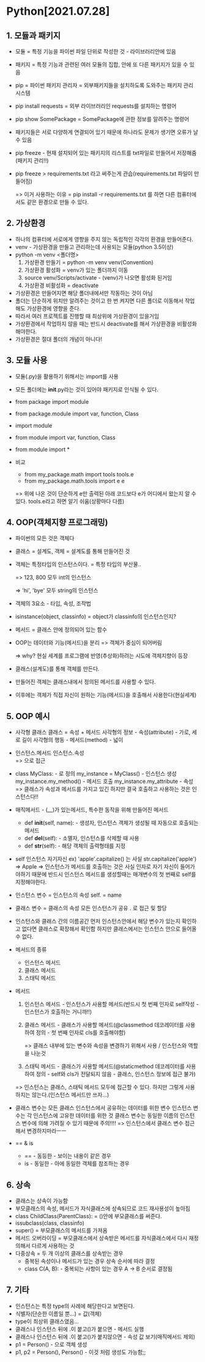 # Python[2021.07.28]

## 1. 모듈과 패키지

- 모듈 = 특정 기능을 파이썬 파일 단위로 작성한 것 - 라이브러리안에 있음

- 패키지 = 특정 기능과 관련된 여러 모듈의 집합, 안에 또 다른 패키지가 있을 수 있음

- pip = 파이썬 패키지 관리자 = 외부패키지들을 설치하도록 도와주는 패키지 관리 시스템

- pip install requests = 외부 라이브러리인 requests를 설치하는 명령어

- pip show SomePackage = SomePackage에 관한 정보를 알려주는 명령어

- 패키지들은 서로 다양하게 연결되어 있기 때문에 하나라도 문제가 생기면 오류가 날 수 있음

- pip freeze - 현재 설치되어 있는 패키지의 리스트를 txt파일로 만들어서 저장해줌(패키지 관리!!)

- pip freeze > requirements.txt 라고 써주는게 관습(requirements.txt 파일이 만들어짐)

  => 이거 사용하는 이유 = pip install -r requirements.txt 를 하면 다른 컴퓨터에서도 같은 환경으로 만들 수 있다.

## 2. 가상환경

- 하나의 컴퓨터에 서로에게 영향을 주지 않는 독립적인 각각의 환경을 만들어준다.
- venv - 가상환경을 만들고 관리하는데 사용되는 모듈(python 3.5이상)
- python -m venv <폴더명> 
  1. 가상환경 만들기 = python -m venv venv(Convention)
  2. 가상환경 활성화 = venv가 있는 폴더까지 이동
  3. source venv/Scripts/activate - (venv)가 나오면 활성화 된거임
  4. 가상환경 비활성화 = deactivate 
- 가상환경은 만들어지면 해당 폴더내에서만 작동하는 것이 아님
- 폴더는 단순하게 위치만 알려주는 것이고 한 번 켜지면 다른 폴더로 이동해서 작업해도 가상환경에 영향을 준다.
- 따라서 여러 프로젝트를 진행할 때 최상위에 가상환경이 있을거임
- 가상환경에서 작업하지 않을 때는 반드시 deactivate를 해서 가상환경을 비활성화 해야한다.
- 가상환경은 절대 폴더의 개념이 아니다!

## 3. 모듈 사용

- 모듈(.py)을 활용하기 위해서는 import를 사용 

- 모든 폴더에는 __init__.py라는 것이 있어야 패키지로 인식될 수 있다.

- from package import module

- from package.module import var, function, Class

- import module

- from module import var, function, Class

- from module import *

- 비교

  - from my_package.math import tools
    tools.e
  - from my_package.math.tools import e
    e

  => 위에 나온 것이 단순하게 e만 출력된 아래 코드보다 e가 어디에서 왔는지 알 수 있다.
  tools.e라고 하면 알기 쉬움(상황마다 다름)

## 4. OOP(객체지향 프로그래밍)

- 파이썬의 모든 것은 객체다

- 클래스 = 설계도, 객체 = 설계도를 통해 만들어진 것

- 객체는 특정타입의 인스턴스이다. = 특정 타입의 부산물..

  => 123, 800 모두 int의 인스턴스

  => 'hi', 'bye' 모두 string의 인스턴스

- 객체의 3요소 - 타입, 속성, 조작법

- isinstance(object, classinfo) = object가 classinfo의 인스턴스인지?

- 메서드 = 클래스 안에 정의되어 있는 함수

- OOP는 데이터와 기능(메서드)을 분리 => 객체가 중심이 되어버림

  => why? 현실 세계를 프로그램에 반영(추상화)하려는 시도에 객체지향이 등장

- 클래스(설계도)를 통해 객체를 만든다.

- 만들어진 객체는 클래스내에서 정의된 메서드를 사용할 수 있다.

- 이후에는 객체가 직접 자신이 원하는 기능(메서드)을 호출해서 사용한다(현실세계)

## 5. OOP 예시

- 사각형 클래스
  클래스 = 속성 + 메서드
  사각형의 정보 - 속성(attribute) - 가로, 세로 길이
  사각형의 행동 - 메서드(method) - 넓이

- 인스턴스.메서드
  인스턴스.속성   
  => 으로 접근

- class MyClass: - 로 정의
  my_instance = MyClass() - 인스턴스 생성
  my_instance.my_method() - 메서드 호출
  my_instance.my_attribute - 속성
  => 클래스가 속성과 메서드를 가지고 있긴 하지만 결국 호출하고 사용하는 것은 인스턴스다!!

- 매직메서드 - (__)가 있는메서드, 특수한 동작을 위해 만들어진 메서드

  - def __init__(self, name): - 생성자, 인스턴스 객체가 생성될 때 자동으로 호출되는 메서드
  - def __del__(self): - 소멸자, 인스턴스를 삭제할 때 사용
  - def __str__(self): - 해당 객체의 출력형태를 지정

- self
  인스턴스 자기자신
  ex) 'apple'.capitalize()
  는 사실 str.capitalize('apple') => Apple
  => 인스턴스가 메서드를 호출하는 것은 사실 인자로 자기 자신이 들어가야하기 때문에
  반드시 인스턴스 메서드를 생성할때는 매개변수의 첫 번째로 self를 지정해야한다.

- 인스턴스 변수
  = 인스턴스의 속성
  self.<name> = name

- 클래스 변수
  = 클래스의 속성
  모든 인스턴스가 공유
  <classname>.<name> 로 접근 및 할당

- 인스턴스와 클래스 간의 이름공간
  먼저 인스턴스안에서 해당 변수가 있는지 확인하고 없다면 클래스로 확장해서 확인함
  하지만 클래스에서는 인스턴스 안으로 들어올 수 없다.

- 메서드의 종류

  - 인스턴스 메서드
  2. 클래스 메서드
  3. 스태틱 메서드

- 메서드

  1. 인스턴스 메서드  - 인스턴스가 사용할 메서드(반드시 첫 번째 인자로 self작성 - 인스턴스가 호출하는 거니까!!)

  2. 클래스 메서드 - 클래스가 사용할 메서드(@classmethod 데코레이터를 사용하여 정의 - 첫 번째 인자로 cls를 호출해야함)

     => 클래스 내부에 있는 변수와 속성을 변경하기 위해서 사용 / 인스턴스와 역할을 나눈것

  3. 스태틱 메서드 - 클래스가 사용할 메서드(@staticmethod 데코레이터를 사용하여 정의 - self와 cls가 전달되지 않음 - 클래스, 인스턴스 정보에 접근 불가)

  => 인스턴스는 클래스, 스태틱 메서드 모두에 접근할 수 있다. 하지만 그렇게 사용하지는 않는다.(인스턴스 메서드만 쓰자...)

- 클래스 변수는 모든 클래스 인스턴스에서 공유하는 데이터를 위한 변수
  인스턴스 변수는 각 인스턴스에 고유한 데이터를 위한 것
  클래스 변수는 동일한 이름의 인스턴스 변수에 의해 가려질 수 있기 때문에 주의!!!!
  => 인스턴스에서 클래스 변수 접근해서 변경하지마라ㅡㅡ

- == & is

  - == - 동등한 - 보이는 내용이 같은 경우
  - is - 동일한 - 아에 동일한 객체를 참조하는 경우

## 6. 상속

- 클래스는 상속이 가능함
- 부모클래스의 속성, 메서드가 자식클래스에 상속되므로 코드 재사용성이 높아짐
- class ChildClass(ParentClass): = ()안에 부모클래스를 써준다.
- issubclass(class, classinfo)
- super() = 부모클래스의 메서드를 가져옴
- 메서드 오버라이딩 = 부모클래스에서 상속받은 메서드를 자식클래스에서 다시 재정의해서 다르게 사용하는 것
- 다중상속 = 두 개 이상의 클래스를 상속받는 경우
  - 중복된 속성이나 메서드가 있는 경우 상속 순서에 따라 결정
  - class C(A, B): - 중복되는 사항이 있는 경우 A -> B 순서로 결정됨

## 7. 기타

- 인스턴스는 특정 type의 사례에 해당한다고 보면된다.
- 식별자(단순한 이름일 뿐...) = 값(객체)
- type이 최상위 클래스였음...
- 클래스나 인스턴스 뒤에 .이 붙고()가 붙으면 - 메서드 실행
- 클래스나 인스턴스 뒤에 .이 붙고()가 붙지않으면 - 속성 값 보기(매직메서드 제외)
- p1 = Person() - 으로 객체 생성
- p1, p2 = Person(), Person() - 이것 처럼 생성도 가능함;;